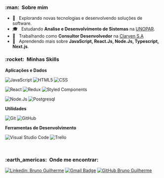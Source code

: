 <h3> :man: &nbsp;Sobre mim </h3>

- 🤔 &nbsp; Explorando novas tecnologias e desenvolvendo soluções de software.
- 🎓 &nbsp; Estudando **Analise e Desenvolvimento de Sistemas** na <a href="https://www.unopar.com.br/">UNOPAR</a>.
- 💼 &nbsp; Trabalhando como **Consultor Desenvolvedor** na <a href="https://www.claryen.com/">Claryen S.A</a>
- 🌱 &nbsp; Aprendendo mais sobre **JavaScript, React.Js, Node.Js, Typescript, Next.js**.

<h3> :rocket: &nbsp;Minhas Skills </h3>


**Aplicações e Dados**

  ![JavaScript](https://img.shields.io/badge/JavaScript-323330?style=for-the-badge&logo=javascript&logoColor=F7DF1E)
  ![HTML5](https://img.shields.io/badge/HTML5-E34F26?style=for-the-badge&logo=html5&logoColor=white)
  ![CSS](https://img.shields.io/badge/CSS3-1572B6?style=for-the-badge&logo=css3&logoColor=white)
  
  ![React](https://img.shields.io/badge/React-20232A?style=for-the-badge&logo=react&logoColor=61DAFB)
  ![Redux](https://img.shields.io/badge/Redux-593D88?style=for-the-badge&logo=redux&logoColor=white)
  ![Styled Components](https://img.shields.io/badge/styled--components-DB7093?style=for-the-badge&logo=styled-components&logoColor=white)
  
  ![Node.Js](https://img.shields.io/badge/Node.js-43853D?style=for-the-badge&logo=node.js&logoColor=white)
  ![Postgresql](https://img.shields.io/badge/PostgreSQL-316192?style=for-the-badge&logo=postgresql&logoColor=white)
  
  

**Utilidades**

  ![Git](https://img.shields.io/badge/Git-E34F26?style=for-the-badge&logo=git&logoColor=white)
  ![GitHub](https://img.shields.io/badge/GitHub-100000?style=for-the-badge&logo=github&logoColor=white)

**Ferramentas de Desenvolvimento**

  ![Visual Studio Code](https://img.shields.io/badge/-Visual%20Studio%20Code-333333?style=flat&logo=visual-studio-code&logoColor=007ACC)
  ![Trello](https://img.shields.io/badge/-Trello-333333?style=flat&logo=trello&logoColor=007ACC)

<br/>

<h3> :earth_americas: &nbsp;Onde me encontrar: </h3> 

[![Linkedin: Bruno Guilherme](https://img.shields.io/badge/-BrunoGuilherme-blue?style=flat-square&logo=Linkedin&logoColor=white&link=https://www.linkedin.com/in/bruno-guilherme-silva-chaves/)](https://www.linkedin.com/in/bruno-guilherme-silva-chaves/)
[![Gmail Badge](https://img.shields.io/badge/-bruno123wd@gmail.com-006bed?style=flat-square&logo=Gmail&logoColor=white&link=mailto:-bruno123wd@gmail.com)](mailto:-bruno123wd@gmail.com)
[![GitHub Bruno Guilherme]( https://img.shields.io/github/followers/brunochaves77?style=social)](https://github.com/brunochaves77/)













